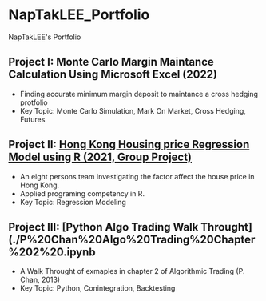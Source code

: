 # NapTakLEE_Portfolio
NapTakLEE's Portfolio

## Project I: Monte Carlo Margin Maintance Calculation Using Microsoft Excel (2022)
- Finding accurate minimum margin deposit to maintance a cross hedging protfolio
- Key Topic: Monte Carlo Simulation, Mark On Market, Cross Hedging, Futures

## Project II: [Hong Kong Housing price Regression Model using R (2021, Group Project)](./MA3518%20Group%20project%20.pdf)
- An eight persons team investigating the factor affect the house price in Hong Kong.
- Applied programing competency in R.
- Key Topic: Regression Modeling

## Project III: [Python Algo Trading Walk Throught](./P%20Chan%20Algo%20Trading%20Chapter%202%20.ipynb
- A Walk Throught of exmaples in chapter 2 of Algorithmic Trading (P. Chan, 2013)
- Key Topic: Python, Conintegration, Backtesting
